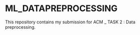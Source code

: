 # ML_DATAPREPROCESSING
This repository contains my submission for ACM _ TASK 2 : Data preprocessing. 
